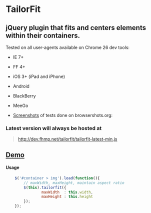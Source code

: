 # TailorFit

## jQuery plugin that fits and centers elements within their containers.

Tested on all user-agents available on Chrome 26 dev tools:
* IE 7+
* FF 4+
* iOS 3+ (iPad and iPhone)
* Android
* BlackBerry
* MeeGo
    
* [Screenshots](http://dev.fhmp.net/tailorfit/browsertest/results/) of tests done on browsershots.org:


### Latest version will always be hosted at 
> http://dev.fhmp.net/tailorfit/tailorfit-latest-min.js

## [Demo](http://dev.fhmp.net/tailorfit/demo/)

#### Usage
```javascript
    $('#container > img').load(function(){
        // maxWidth, maxHeight, maintain aspect ratio
        $(this).tailorfit({
                maxWidth  : this.width,
                maxHeight : this.height
        });
    });
```
